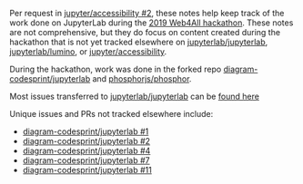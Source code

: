 Per request in [jupyter/accessibility #2](https://github.com/jupyter/accessibility/issues/2), 
these notes help keep track of the work done on JupyterLab during 
the [2019 Web4All hackathon](http://www.w4a.info/2019/hackathon/). 
These notes are not comprehensive, but they do focus on content 
created during the hackathon that is not yet tracked elsewhere on 
[jupyterlab/jupyterlab](https://github.com/jupyterlab/jupyterlab/), 
[jupyterlab/lumino](https://github.com/jupyterlab/lumino/), or 
[jupyter/accessibility](https://github.com/jupyter/accessibility/).

During the hackathon, work was done in the forked repo 
[diagram-codesprint/jupyterlab](https://github.com/diagram-codesprint/jupyterlab)
and [phosphorjs/phosphor](https://github.com/phosphorjs/phosphor).

Most issues transferred to [jupyterlab/jupyterlab](https://github.com/jupyterlab/jupyterlab/)
can be [found here](https://github.com/jupyterlab/jupyterlab/issues?q=is%3Aissue+author%3Aclapierre+label%3Atag%3AAccessibility+)

Unique issues and PRs not tracked elsewhere include:
- [diagram-codesprint/jupyterlab #1](https://github.com/diagram-codesprint/jupyterlab/issues/1)
- [diagram-codesprint/jupyterlab #2](https://github.com/diagram-codesprint/jupyterlab/issues/2)
- [diagram-codesprint/jupyterlab #4](https://github.com/diagram-codesprint/jupyterlab/pull/4)
- [diagram-codesprint/jupyterlab #7](https://github.com/diagram-codesprint/jupyterlab/pull/7)
- [diagram-codesprint/jupyterlab #11](https://github.com/diagram-codesprint/jupyterlab/pull/11)

